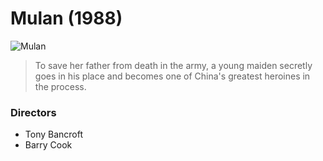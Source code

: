 # **Mulan (1988)** 
![Mulan](https://lumiere-a.akamaihd.net/v1/images/p_mulan_20529_83d3893a.jpeg)

>To save her father from death in the army, a young maiden secretly goes in his place and becomes one of China's greatest heroines in the process.

### **Directors**
- Tony Bancroft
- Barry Cook
